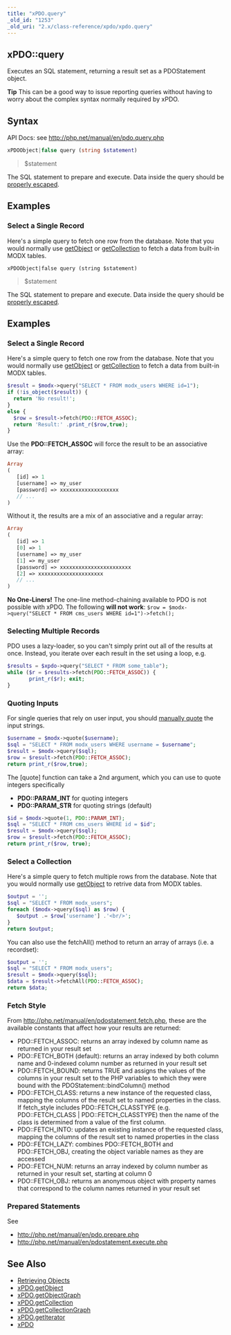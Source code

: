 ```yaml
---
title: "xPDO.query"
_old_id: "1253"
_old_uri: "2.x/class-reference/xpdo/xpdo.query"
---
```


## xPDO::query

 Executes an SQL statement, returning a result set as a PDOStatement object.

 **Tip**
 This can be a good way to issue reporting queries without having to worry about the complex syntax normally required by xPDO.

## Syntax

 API Docs: see <http://php.net/manual/en/pdo.query.php>

 ``` php
xPDOObject|false query (string $statement)
```

> $statement

 The SQL statement to prepare and execute. Data inside the query should be [properly escaped](http://php.net/manual/en/pdo.quote.php).

## Examples

### Select a Single Record

 Here's a simple query to fetch one row from the database. Note that you would normally use [getObject](extending-modx/xpdo/class-reference/xpdo/xpdo.getobject "xPDO.getObject") or [getCollection](extending-modx/xpdo/class-reference/xpdo/xpdo.getcollection "xPDO.getCollection") to fetch a data from built-in MODX tables.

`xPDOObject|false query (string $statement)`

> $statement

 The SQL statement to prepare and execute. Data inside the query should be [properly escaped](http://php.net/manual/en/pdo.quote.php).

## Examples

### Select a Single Record

 Here's a simple query to fetch one row from the database. Note that you would normally use [getObject](/display/xPDO20/xPDO.getObject "xPDO.getObject") or [getCollection](extending-modx/xpdo/class-reference/xpdo/xpdo.getcollection "xPDO.getCollection") to fetch a data from built-in MODX tables.

 ``` php
$result = $modx->query("SELECT * FROM modx_users WHERE id=1");
if (!is_object($result)) {
   return 'No result!';
}
else {
   $row = $result->fetch(PDO::FETCH_ASSOC);
   return 'Result:' .print_r($row,true);
}
```

 Use the **PDO::FETCH\_ASSOC** will force the result to be an associative array:

 ``` php
Array
(
    [id] => 1
    [username] => my_user
    [password] => xxxxxxxxxxxxxxxxxxx
    // ...
)
```

 Without it, the results are a mix of an associative and a regular array:

 ``` php
Array
(
    [id] => 1
    [0] => 1
    [username] => my_user
    [1] => my_user
    [password] => xxxxxxxxxxxxxxxxxxxxxxx
    [2] => xxxxxxxxxxxxxxxxxxxxx
    // ...  
)
```

 **No One-Liners!**
 The one-line method-chaining available to PDO is not possible with xPDO. The following **will not work**:
`$row = $modx->query("SELECT * FROM cms_users WHERE id=1")->fetch();`

### Selecting Multiple Records

 PDO uses a lazy-loader, so you can't simply print out all of the results at once. Instead, you iterate over each result in the set using a loop, e.g.

 ``` php
$results = $xpdo->query("SELECT * FROM some_table");
while ($r = $results->fetch(PDO::FETCH_ASSOC)) {
        print_r($r); exit;
}
```

### Quoting Inputs

 For single queries that rely on user input, you should [manually quote](http://php.net/manual/en/pdo.quote.php) the input strings.

 ``` php
$username = $modx->quote($username);
$sql = "SELECT * FROM modx_users WHERE username = $username";
$result = $modx->query($sql);
$row = $result->fetch(PDO::FETCH_ASSOC);
return print_r($row,true);
```

 The \[quote\] function can take a 2nd argument, which you can use to quote integers specifically

- **PDO::PARAM\_INT** for quoting integers
- **PDO::PARAM\_STR** for quoting strings (default)

``` php
$id = $modx->quote(1, PDO::PARAM_INT);
$sql = "SELECT * FROM cms_users WHERE id = $id";
$result = $modx->query($sql);
$row = $result->fetch(PDO::FETCH_ASSOC);
return print_r($row, true);
```

### Select a Collection

 Here's a simple query to fetch multiple rows from the database. Note that you would normally use [getObject](extending-modx/xpdo/class-reference/xpdo/xpdo.getcollection "xPDO.getCollection") to retrive data from MODX tables.

 ``` php
$output = '';
$sql = "SELECT * FROM modx_users";
foreach ($modx->query($sql) as $row) {
    $output .= $row['username'] .'<br/>';
}
return $output;
```

 You can also use the fetchAll() method to return an array of arrays (i.e. a recordset):

 ``` php
$output = '';
$sql = "SELECT * FROM modx_users";
$result = $modx->query($sql);
$data = $result->fetchAll(PDO::FETCH_ASSOC);
return $data;
```

### Fetch Style

 From <http://php.net/manual/en/pdostatement.fetch.php>, these are the available constants that affect how your results are returned:

- PDO::FETCH\_ASSOC: returns an array indexed by column name as returned in your result set
- PDO::FETCH\_BOTH (default): returns an array indexed by both column name and 0-indexed column number as returned in your result set
- PDO::FETCH\_BOUND: returns TRUE and assigns the values of the columns in your result set to the PHP variables to which they were bound with the PDOStatement::bindColumn() method
- PDO::FETCH\_CLASS: returns a new instance of the requested class, mapping the columns of the result set to named properties in the class. If fetch\_style includes PDO::FETCH\_CLASSTYPE (e.g. PDO::FETCH\_CLASS | PDO::FETCH\_CLASSTYPE) then the name of the class is determined from a value of the first column.
- PDO::FETCH\_INTO: updates an existing instance of the requested class, mapping the columns of the result set to named properties in the class
- PDO::FETCH\_LAZY: combines PDO::FETCH\_BOTH and PDO::FETCH\_OBJ, creating the object variable names as they are accessed
- PDO::FETCH\_NUM: returns an array indexed by column number as returned in your result set, starting at column 0
- PDO::FETCH\_OBJ: returns an anonymous object with property names that correspond to the column names returned in your result set

### Prepared Statements

 See

- <http://php.net/manual/en/pdo.prepare.php>
- <http://php.net/manual/en/pdostatement.execute.php>

## See Also

- [Retrieving Objects](extending-modx/xpdo/retrieving-objects "Retrieving Objects")
- [xPDO.getObject](extending-modx/xpdo/class-reference/xpdo/xpdo.getobject "xPDO.getObject")
- [xPDO.getObjectGraph](extending-modx/xpdo/class-reference/xpdo/xpdo.getobjectgraph "xPDO.getObjectGraph")
- [xPDO.getCollection](extending-modx/xpdo/class-reference/xpdo/xpdo.getcollection "xPDO.getCollection")
- [xPDO.getCollectionGraph](extending-modx/xpdo/class-reference/xpdo/xpdo.getcollectiongraph "xPDO.getCollectionGraph")
- [xPDO.getIterator](extending-modx/xpdo/class-reference/xpdo/xpdo.getiterator "xPDO.getIterator")
- [xPDO](extending-modx/xpdo "xPDO")
